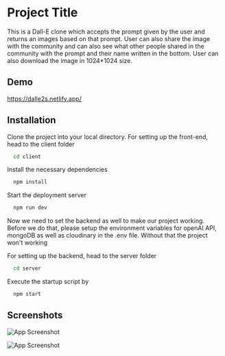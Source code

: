 
# Project Title

This is a Dall-E clone which accepts the prompt given by the user and returns an images based on that prompt. User can also share the image with the community and can also see what other people shared in the community with the prompt and their name written in the bottom. User can also download the image in 1024*1024 size.


## Demo

https://dalle2s.netlify.app/

## Installation

Clone the project into your local directory. For setting up the front-end, head to the client folder

```bash
  cd client
```
Install the necessary dependencies

```bash
  npm install
```
Start the deployment server

```bash
  npm run dev
```

Now we need to set the backend as well to make our project working. Before we do that, please setup the environment variables for openAI API, mongoDB as well as cloudinary in the .env file. Without that the project won't working

For setting up the backend, head to the server folder

```bash
  cd server
```
Execute the startup script by

```bash
  npm start
```
    
    
    
## Screenshots

![App Screenshot](https://github.com/sundaram-sharma/dall_e_2.0/assets/98935619/6bb88d2b-4c00-4c48-a648-e8e11d507fc7)

![App Screenshot](https://github.com/sundaram-sharma/dall_e_2.0/assets/98935619/7fa34329-36f4-4558-8e20-f67623560b50)
